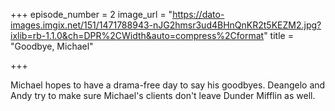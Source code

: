 +++
episode_number = 2
image_url = "https://dato-images.imgix.net/151/1471788943-nJG2hmsr3ud4BHnQnKR2t5KEZM2.jpg?ixlib=rb-1.1.0&ch=DPR%2CWidth&auto=compress%2Cformat"
title = "Goodbye, Michael"

+++

Michael hopes to have a drama-free day to say his goodbyes. Deangelo and Andy try to make sure Michael's clients don't leave Dunder Mifflin as well.